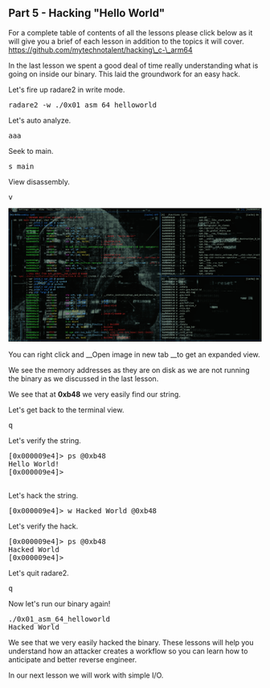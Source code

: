 ## Part 5 - Hacking "Hello World"

For a complete table of contents of all the lessons please click below as it will give you a brief of each lesson in addition to the topics it will cover. https://github.com/mytechnotalent/hacking\_c-\_arm64

In the last lesson we spent a good deal of time really understanding what is going on inside our binary. This laid the groundwork for an easy hack.

Let's fire up radare2 in write mode.

<pre spellcheck="false">radare2 -w ./0x01_asm_64_helloworld
</pre>

Let's auto analyze.

<pre spellcheck="false">aaa
</pre>

Seek to main.

<pre spellcheck="false">s main
</pre>

View disassembly.

<pre spellcheck="false">v
</pre>

<div class="slate-resizable-image-embed slate-image-embed__resize-full-width"><img src="/imgs/1606475269047.jpg"/></div>

You can right click and&nbsp;__Open image in new tab&nbsp;__to get an expanded view.

We see the memory addresses as they are on disk as we are not running the binary as we discussed in the last lesson.

We see that at __0xb48__ we very easily find our string.

Let's get back to the terminal view.

<pre spellcheck="false">q
</pre>

Let's verify the string.

<pre spellcheck="false">[0x000009e4]&gt; ps @0xb48
Hello World!
[0x000009e4]&gt;

</pre>

Let's hack the string.

<pre spellcheck="false">[0x000009e4]&gt; w Hacked World @0xb48
</pre>

Let's verify the hack.

<pre spellcheck="false">[0x000009e4]&gt; ps @0xb48
Hacked World
[0x000009e4]&gt;
</pre>

Let's quit radare2.

<pre spellcheck="false">q
</pre>

Now let's run our binary again!

<pre spellcheck="false">./0x01_asm_64_helloworld
Hacked World
</pre>

We see that we very easily hacked the binary. These lessons will help you understand how an attacker creates a workflow so you can learn how to anticipate and better reverse engineer.

In our next lesson we will work with simple I/O.